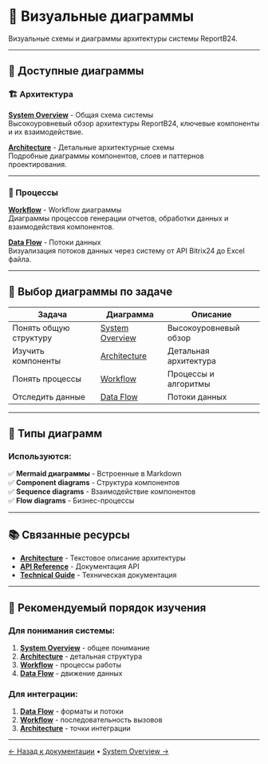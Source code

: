 # 🎨 Визуальные диаграммы

Визуальные схемы и диаграммы архитектуры системы ReportB24.

---

## 📖 Доступные диаграммы

### 🏗️ Архитектура

**[System Overview](system-overview.md)** - Общая схема системы  
Высокоуровневый обзор архитектуры ReportB24, ключевые компоненты и их взаимодействие.

**[Architecture](architecture.md)** - Детальные архитектурные схемы  
Подробные диаграммы компонентов, слоев и паттернов проектирования.

---

### 🔄 Процессы

**[Workflow](workflow.md)** - Workflow диаграммы  
Диаграммы процессов генерации отчетов, обработки данных и взаимодействия компонентов.

**[Data Flow](data-flow.md)** - Потоки данных  
Визуализация потоков данных через систему от API Bitrix24 до Excel файла.

---

## 🎯 Выбор диаграммы по задаче

| Задача | Диаграмма | Описание |
|--------|-----------|----------|
| Понять общую структуру | [System Overview](system-overview.md) | Высокоуровневый обзор |
| Изучить компоненты | [Architecture](architecture.md) | Детальная архитектура |
| Понять процессы | [Workflow](workflow.md) | Процессы и алгоритмы |
| Отследить данные | [Data Flow](data-flow.md) | Потоки данных |

---

## 🎨 Типы диаграмм

### Используются:

✅ **Mermaid диаграммы** - Встроенные в Markdown  
✅ **Component diagrams** - Структура компонентов  
✅ **Sequence diagrams** - Взаимодействие компонентов  
✅ **Flow diagrams** - Бизнес-процессы  

---

## 📚 Связанные ресурсы

- **[Architecture](../technical/architecture.md)** - Текстовое описание архитектуры
- **[API Reference](../technical/api-reference.md)** - Документация API
- **[Technical Guide](../technical/)** - Техническая документация

---

## 🚀 Рекомендуемый порядок изучения

### Для понимания системы:
1. **[System Overview](system-overview.md)** - общее понимание
2. **[Architecture](architecture.md)** - детальная структура
3. **[Workflow](workflow.md)** - процессы работы
4. **[Data Flow](data-flow.md)** - движение данных

### Для интеграции:
1. **[Data Flow](data-flow.md)** - форматы и потоки
2. **[Workflow](workflow.md)** - последовательность вызовов
3. **[Architecture](architecture.md)** - точки интеграции

---

[← Назад к документации](../index.md) • [System Overview →](system-overview.md)
